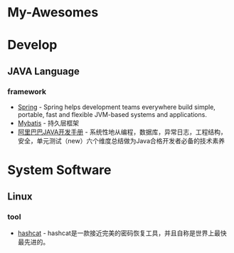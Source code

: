 # My-Awesomes

# Develop
## JAVA Language
### framework
- [Spring](https://spring.io) - Spring helps development teams everywhere build simple, portable,  fast and flexible JVM-based systems and applications.
- [Mybatis](http://www.mybatis.org/mybatis-3/zh) - 持久层框架
- [阿里巴巴JAVA开发手册](https://github.com/alibaba/p3c) - 系统性地从编程，数据库，异常日志，工程结构，安全，单元测试（new）六个维度总结做为Java合格开发者必备的技术素养

# System Software
## Linux
### tool
- [hashcat](https://github.com/hashcat/hashcat) - hashcat是一款接近完美的密码恢复工具，并且自称是世界上最快最先进的。
